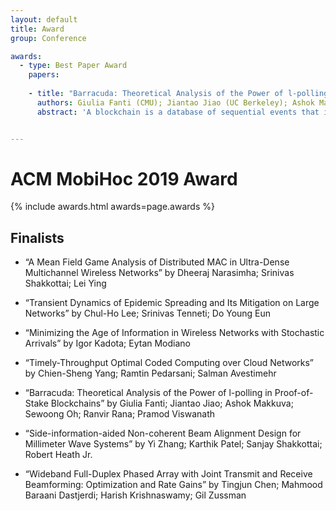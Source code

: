 ```yaml
---
layout: default
title: Award
group: Conference

awards:
  - type: Best Paper Award
    papers:
    
    - title: "Barracuda: Theoretical Analysis of the Power of l-polling in Proof-of-Stake Blockchains"
      authors: Giulia Fanti (CMU); Jiantao Jiao (UC Berkeley); Ashok Makkuva, Sewoong Oh, Ranvir Rana, Pramod Viswanath (UIUC)
      abstract: 'A blockchain is a database of sequential events that is maintained by a distributed group of nodes. A key consensus problem in blockchains is that of determining the next block (data element) in the sequence. Many blockchains address this by electing a new node to propose each new block. The new block is (typically) appended to the tip of the proposer’s local blockchain, and subsequently broadcast to the rest of the network. Without network delay (or adversarial behavior), this procedure would give a perfect chain, since each proposer would have the same view of the blockchain. A major challenge in practice is forking. Due to network delays, a proposer may not yet have the most recent block, and may therefore create a side chain that branches from the middle of the main chain. Forking reduces throughput, since only one a single main chain can survive, and all other blocks are discarded. We propose a new P2P protocol for blockchains called Barracuda, in which each proposer, prior to proposing a block, polls l other nodes for their local blocktree information. Under a canonical stochastic network model, we prove that this lightweight primitive strongly ameliorates the informational imbalance: the resulting throughput is as if the entire network were a factor of l faster. We provide guidelines on how to implement Barracuda in practice, with a specific emphasis on proof-of-stake blockchains, guaranteeing robustness against several real-world factors.<br/>'


---
```


# ACM MobiHoc 2019 Award

{% include awards.html awards=page.awards %}

## Finalists

- “A Mean Field Game Analysis of Distributed MAC in Ultra-Dense Multichannel Wireless Networks” by Dheeraj Narasimha; Srinivas Shakkottai; Lei Ying

- “Transient Dynamics of Epidemic Spreading and Its Mitigation on Large Networks” by Chul-Ho Lee; Srinivas Tenneti; Do Young Eun

- “Minimizing the Age of Information in Wireless Networks with Stochastic Arrivals” by Igor Kadota; Eytan Modiano

- “Timely-Throughput Optimal Coded Computing over Cloud Networks” by Chien-Sheng Yang; Ramtin Pedarsani; Salman Avestimehr

- “Barracuda: Theoretical Analysis of the Power of l-polling in Proof-of-Stake Blockchains” by Giulia Fanti; Jiantao Jiao; Ashok Makkuva; Sewoong Oh; Ranvir Rana; Pramod Viswanath

- “Side-information-aided Non-coherent Beam Alignment Design for Millimeter Wave Systems” by Yi Zhang; Karthik Patel; Sanjay Shakkottai; Robert Heath Jr.

- “Wideband Full-Duplex Phased Array with Joint Transmit and Receive Beamforming: Optimization and Rate Gains” by Tingjun Chen; Mahmood Baraani Dastjerdi; Harish Krishnaswamy; Gil Zussman


